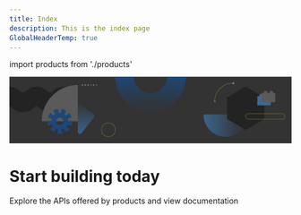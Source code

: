 ```yaml
---
title: Index
description: This is the index page
GlobalHeaderTemp: true  
---
```

import products from './products'

<Hero slots="image, heading, text" variant="fullwidth" background="rgb(51, 51, 51)" />

![IO banner](../project_firefly/images/io-banner.png)

# Start building today

Explore the APIs offered by products and view documentation

<ProductCardFilter products={products} />